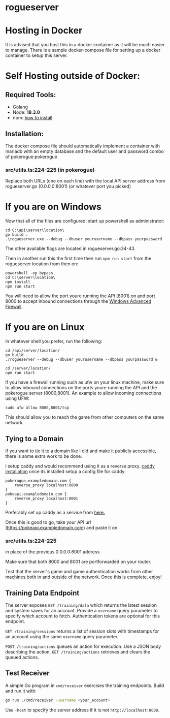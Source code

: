# rogueserver

# Hosting in Docker
It is advised that you host this in a docker container as it will be much easier to manage. 
There is a sample docker-compose file for setting up a docker container to setup this server.

# Self Hosting outside of Docker:
## Required Tools:
- Golang
- Node: **18.3.0**
- npm: [how to install](https://docs.npmjs.com/downloading-and-installing-node-js-and-npm)

## Installation:
The docker compose file should automatically implement a container with mariadb with an empty database and the default user and password combo of pokerogue:pokerogue

### src/utils.ts:224-225 (in pokerogue)
Replace both URLs (one on each line) with the local API server address from rogueserver.go (0.0.0.0:8001) (or whatever port you picked)

# If you are on Windows

Now that all of the files are configured: start up powershell as administrator:
```
cd C:\api\server\location\
go build .
.\rogueserver.exe --debug --dbuser yourusername --dbpass yourpassword 
```
The other available flags are located in rogueserver.go:34-43.

Then in another run this the first time then run `npm run start` from the rogueserver location from then on:
```
powershell -ep bypass
cd C:\server\location\
npm install
npm run start
```
You will need to allow the port youre running the API (8001) on and port 8000 to accept inbound connections through the [Windows Advanced Firewall](https://www.youtube.com/watch?v=9llH5_CON-Y).

# If you are on Linux
In whatever shell you prefer, run the following:
```
cd /api/server/location/
go build .
./rogueserver --debug --dbuser yourusername --dbpass yourpassword &

cd /server/location/
npm run start
```

If you have a firewall running such as ufw on your linux machine, make sure to allow inbound connections on the ports youre running the API and the pokerogue server (8000,8001).
An example to allow incoming connections using UFW:
```
sudo ufw allow 8000,8001/tcp
```

This should allow you to reach the game from other computers on the same network. 

## Tying to a Domain

If you want to tie it to a domain like I did and make it publicly accessible, there is some extra work to be done.

I setup caddy and would recommend using it as a reverse proxy. 
[caddy installation](https://caddyserver.com/docs/install)
once its installed setup a config file for caddy:

```
pokerogue.exampledomain.com {
	reverse_proxy localhost:8000
}
pokeapi.exampledomain.com {
	reverse_proxy localhost:8001
} 
```
Preferably set up caddy as a service from [here.](https://caddyserver.com/docs/running)

Once this is good to go, take your API url (https://pokeapi.exampledomain.com) and paste it on 
### src/utils.ts:224-225 
in place of the previous 0.0.0.0:8001 address

Make sure that both 8000 and 8001 are portforwarded on your router.

Test that the server's game and game authentication works from other machines both in and outside of the network. Once this is complete, enjoy!

## Training Data Endpoint
The server exposes `GET /training/data` which returns the latest session and system saves for an account.
Provide a `username` query parameter to specify which account to fetch. Authentication tokens are optional for this endpoint.

`GET /training/sessions` returns a list of session slots with timestamps for an account using the same `username` query parameter.

`POST /training/actions` queues an action for execution. Use a JSON body describing the action. `GET /training/actions` retrieves and clears the queued actions.



## Test Receiver
A simple Go program in `cmd/receiver` exercises the training endpoints. Build and run it with:

```bash
go run ./cmd/receiver -username <your_account>
```

Use `-host` to specify the server address if it is not `http://localhost:8080`.
